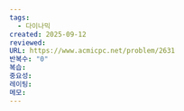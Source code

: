 ```yaml
---
tags:
  - 다이나믹
created: 2025-09-12
reviewed:
URL: https://www.acmicpc.net/problem/2631
반복수: "0"
복습:
중요성:
레이팅:
메모:
---
```

